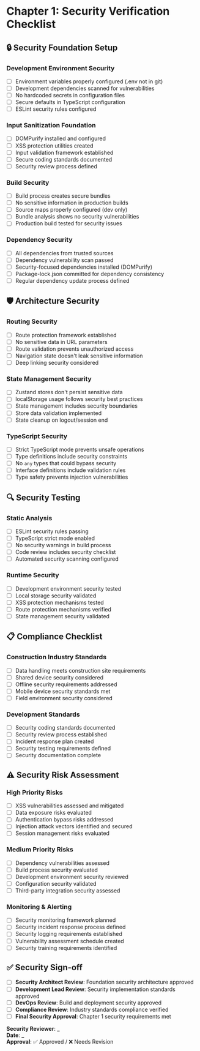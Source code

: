 # Chapter 1: Security Verification Checklist

## 🔒 Security Foundation Setup

### Development Environment Security

- [ ] Environment variables properly configured (.env not in git)
- [ ] Development dependencies scanned for vulnerabilities
- [ ] No hardcoded secrets in configuration files
- [ ] Secure defaults in TypeScript configuration
- [ ] ESLint security rules configured

### Input Sanitization Foundation

- [ ] DOMPurify installed and configured
- [ ] XSS protection utilities created
- [ ] Input validation framework established
- [ ] Secure coding standards documented
- [ ] Security review process defined

### Build Security

- [ ] Build process creates secure bundles
- [ ] No sensitive information in production builds
- [ ] Source maps properly configured (dev only)
- [ ] Bundle analysis shows no security vulnerabilities
- [ ] Production build tested for security issues

### Dependency Security

- [ ] All dependencies from trusted sources
- [ ] Dependency vulnerability scan passed
- [ ] Security-focused dependencies installed (DOMPurify)
- [ ] Package-lock.json committed for dependency consistency
- [ ] Regular dependency update process defined

## 🛡️ Architecture Security

### Routing Security

- [ ] Route protection framework established
- [ ] No sensitive data in URL parameters
- [ ] Route validation prevents unauthorized access
- [ ] Navigation state doesn't leak sensitive information
- [ ] Deep linking security considered

### State Management Security

- [ ] Zustand stores don't persist sensitive data
- [ ] localStorage usage follows security best practices
- [ ] State management includes security boundaries
- [ ] Store data validation implemented
- [ ] State cleanup on logout/session end

### TypeScript Security

- [ ] Strict TypeScript mode prevents unsafe operations
- [ ] Type definitions include security constraints
- [ ] No `any` types that could bypass security
- [ ] Interface definitions include validation rules
- [ ] Type safety prevents injection vulnerabilities

## 🔍 Security Testing

### Static Analysis

- [ ] ESLint security rules passing
- [ ] TypeScript strict mode enabled
- [ ] No security warnings in build process
- [ ] Code review includes security checklist
- [ ] Automated security scanning configured

### Runtime Security

- [ ] Development environment security tested
- [ ] Local storage security validated
- [ ] XSS protection mechanisms tested
- [ ] Route protection mechanisms verified
- [ ] State management security validated

## 📋 Compliance Checklist

### Construction Industry Standards

- [ ] Data handling meets construction site requirements
- [ ] Shared device security considered
- [ ] Offline security requirements addressed
- [ ] Mobile device security standards met
- [ ] Field environment security considered

### Development Standards

- [ ] Security coding standards documented
- [ ] Security review process established
- [ ] Incident response plan created
- [ ] Security testing requirements defined
- [ ] Security documentation complete

## ⚠️ Security Risk Assessment

### High Priority Risks

- [ ] XSS vulnerabilities assessed and mitigated
- [ ] Data exposure risks evaluated
- [ ] Authentication bypass risks addressed
- [ ] Injection attack vectors identified and secured
- [ ] Session management risks evaluated

### Medium Priority Risks

- [ ] Dependency vulnerabilities assessed
- [ ] Build process security evaluated
- [ ] Development environment security reviewed
- [ ] Configuration security validated
- [ ] Third-party integration security assessed

### Monitoring & Alerting

- [ ] Security monitoring framework planned
- [ ] Security incident response process defined
- [ ] Security logging requirements established
- [ ] Vulnerability assessment schedule created
- [ ] Security training requirements identified

## ✅ Security Sign-off

- [ ] **Security Architect Review**: Foundation security architecture approved
- [ ] **Development Lead Review**: Security implementation standards approved
- [ ] **DevOps Review**: Build and deployment security approved
- [ ] **Compliance Review**: Industry standards compliance verified
- [ ] **Final Security Approval**: Chapter 1 security requirements met

**Security Reviewer**: ********\_********  
**Date**: ********\_********  
**Approval**: ✅ Approved / ❌ Needs Revision
